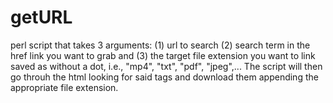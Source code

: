 getURL
======

perl script that takes 3 arguments: (1) url to search (2) search term in the href link you want to grab and (3) the target file extension you want to link saved as without a dot, i.e., "mp4", "txt", "pdf", "jpeg",... The script will then go throuh the html looking for said tags and download them appending the appropriate file extension.
